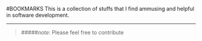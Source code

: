 #BOOKMARKS
This is a collection of stuffs that I find ammusing and helpful in software development.

---
>#####_note_:
>   Please feel free to contribute